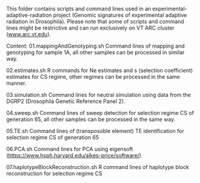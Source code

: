 This folder contains scripts and command lines used in an experimental-adaptive-radiation project (Genomic signatures of experimental adaptive radiation in Drosophila). Please note that some of scripts and command lines might be restrictive and can run exclusively on VT ARC cluster (www.arc.vt.edu).

Content:
01.mappingAndGenotyping.sh
Command lines of mapping and genotyping for sample 1A, all other samples can be processed in similar way.

02.estimates.sh
R commands for Ne estimates and s (selection coefficient) estimates for CS regime, other regimes can be processed in the same manner.

03.simulation.sh
Command lines for neutral simulation using data from the DGRP2 (Drosophila Genetic Reference Panel 2).

04.sweep.sh
Command lines of sweep detection for selection regime CS of generation 65, all other samples can be processed in the same way.

05.TE.sh
Command lines of (transposoble element) TE identification for selection regime CS of generation 65

06.PCA.sh
Command lines for PCA using eigensoft (https://www.hsph.harvard.edu/alkes-price/software/)

07.haplotypeBlockReconstruction.sh
R command lines of haplotype block reconstruction for selection regime CS
